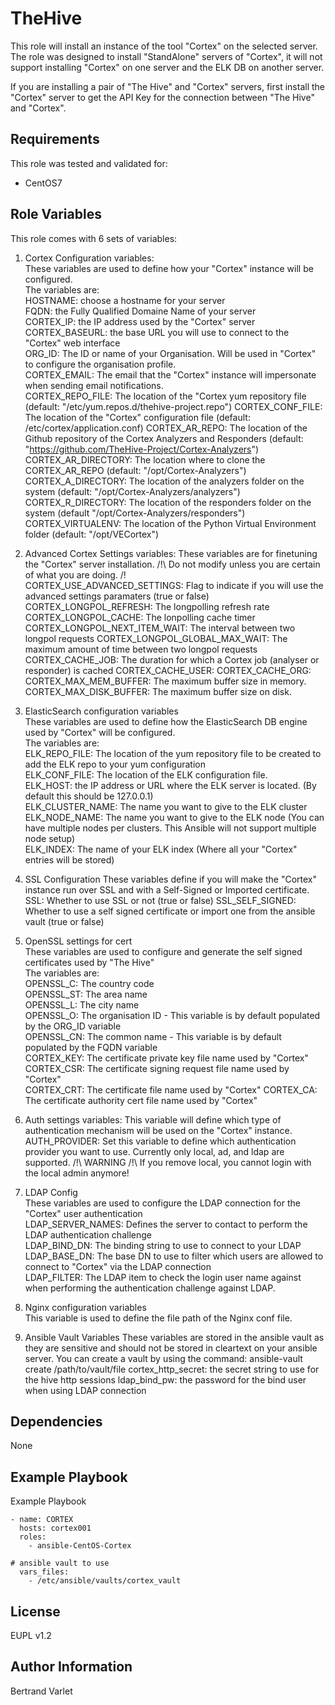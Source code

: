 TheHive
=========

This role will install an instance of the tool "Cortex" on the selected server.
The role was designed to install "StandAlone" servers of "Cortex", it will not support installing "Cortex" on one server and the ELK DB on another server.

If you are installing a pair of "The Hive" and "Cortex" servers, first install the "Cortex" server to get the API Key for the connection between "The Hive" and "Cortex".

Requirements
------------

This role was tested and validated for:

 - CentOS7

Role Variables
--------------

This role comes with 6 sets of variables:

 1) Cortex Configuration variables:  
    These variables are used to define how your "Cortex" instance will be configured.  
    The variables are:  
    HOSTNAME: choose a hostname for your server  
    FQDN: the Fully Qualified Domaine Name of your server  
    CORTEX_IP: the IP address used by the "Cortex" server  
    CORTEX_BASEURL: the base URL you will use to connect to the "Cortex" web interface  
    ORG_ID: The ID or name of your Organisation. Will be used in "Cortex" to configure the organisation profile.  
    CORTEX_EMAIL: The email that the "Cortex" instance will impersonate when sending email notifications.  
    CORTEX_REPO_FILE: The location of the "Cortex yum repository file (default: "/etc/yum.repos.d/thehive-project.repo")
    CORTEX_CONF_FILE: The location of the "Cortex" configuration file (default: /etc/cortex/application.conf)
    CORTEX_AR_REPO: The location of the Github repository of the Cortex Analyzers and Responders (default: "https://github.com/TheHive-Project/Cortex-Analyzers")
    CORTEX_AR_DIRECTORY: The location where to clone the CORTEX_AR_REPO (default: "/opt/Cortex-Analyzers")
    CORTEX_A_DIRECTORY: The location of the analyzers folder on the system (default: "/opt/Cortex-Analyzers/analyzers")
    CORTEX_R_DIRECTORY: The location of the responders folder on the system (default "/opt/Cortex-Analyzers/responders")
    CORTEX_VIRTUALENV: The location of the Python Virtual Environment folder (default: "/opt/VECortex")

 2) Advanced Cortex Settings variables:
    These variables are for finetuning the "Cortex" server installation.
    /!\ Do not modify unless you are certain of what you are doing. /!\
    CORTEX_USE_ADVANCED_SETTINGS: Flag to indicate if you will use the advanced settings paramaters (true or false)
    CORTEX_LONGPOL_REFRESH: The longpolling refresh rate
    CORTEX_LONGPOL_CACHE: The lonpolling cache timer
    CORTEX_LONGPOL_NEXT_ITEM_WAIT: The interval between two longpol requests
    CORTEX_LONGPOL_GLOBAL_MAX_WAIT: The maximum amount of time between two longpol requests
    CORTEX_CACHE_JOB: The duration for which a Cortex job (analyser or responder) is cached
    CORTEX_CACHE_USER: 
    CORTEX_CACHE_ORG: 
    CORTEX_MAX_MEM_BUFFER: The maximum buffer size in memory.
    CORTEX_MAX_DISK_BUFFER: The maximum buffer size on disk.
    
 3) ElasticSearch configuration variables  
    These variables are used to define how the ElasticSearch DB engine used by "Cortex" will be configured.  
    The variables are:  
    ELK_REPO_FILE: The location of the yum repository file to be created to add the ELK repo to your yum configuration  
    ELK_CONF_FILE: The location of the ELK configuration file.  
    ELK_HOST: the IP address or URL where the ELK server is located. (By default this should be 127.0.0.1)  
    ELK_CLUSTER_NAME: The name you want to give to the ELK cluster  
    ELK_NODE_NAME: The name you want to give to the ELK node (You can have multiple nodes per clusters. This Ansible will not support multiple node setup)  
    ELK_INDEX: The name of your ELK index (Where all your "Cortex" entries will be stored)  

 4) SSL Configuration
    These variables define if you will make the "Cortex" instance run over SSL and with a Self-Signed or Imported certificate.
    SSL: Whether to use SSL or not (true or false)
    SSL_SELF_SIGNED: Whether to use a self signed certificate or import one from the ansible vault (true or false)

 5) OpenSSL settings for cert  
    These variables are used to configure and generate the self signed certificates used by "The Hive"  
    The variables are:  
    OPENSSL_C: The country code  
    OPENSSL_ST: The area name  
    OPENSSL_L: The city name  
    OPENSSL_O: The organisation ID - This variable is by default populated by the ORG_ID variable  
    OPENSSL_CN: The common name - This variable is by default populated by the FQDN variable  
    CORTEX_KEY: The certificate private key file name used by "Cortex"  
    CORTEX_CSR: The certificate signing request file name used by "Cortex"  
    CORTEX_CRT: The certificate file name used by "Cortex"
    CORTEX_CA: The certificate authority cert file name used by "Cortex"

 6) Auth settings variables:
    This variable will define which type of authentication mechanism will be used on the "Cortex" instance.
    AUTH_PROVIDER: Set this variable to define which authentication provider you want to use. Currently only local, ad, and ldap are supported. /!\ WARNING /!\ If you remove local, you cannot login with the local admin anymore! 

 7) LDAP Config  
    These variables are used to configure the LDAP connection for the "Cortex" user authentication  
    LDAP_SERVER_NAMES: Defines the server to contact to perform the LDAP authentication challenge  
    LDAP_BIND_DN: The binding string to use to connect to your LDAP  
    LDAP_BASE_DN: The base DN to use to filter which users are allowed to connect to "Cortex" via the LDAP connection  
    LDAP_FILTER: The LDAP item to check the login user name against when performing the authentication challenge against LDAP.  

 8) Nginx configuration variables  
    This variable is used to define the file path of the Nginx conf file.  

 9) Ansible Vault Variables
    These variables are stored in the ansible vault as they are sensitive and should not be stored in cleartext on your ansible server.
    You can create a vault by using the command: ansible-vault create /path/to/vault/file
    cortex_http_secret: the secret string to use for the hive http sessions
    ldap_bind_pw: the password for the bind user when using LDAP connection

Dependencies
------------

None

Example Playbook
----------------

Example Playbook

    - name: CORTEX 
      hosts: cortex001
      roles:
        - ansible-CentOS-Cortex

    # ansible vault to use
      vars_files:
        - /etc/ansible/vaults/cortex_vault

License
-------

EUPL v1.2

Author Information
------------------

Bertrand Varlet
